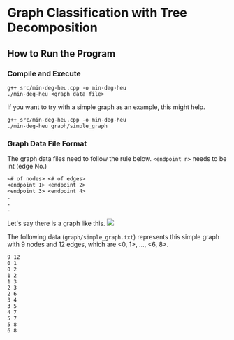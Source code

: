 # Graph Classification with Tree Decomposition
## How to Run the Program
### Compile and Execute

```
g++ src/min-deg-heu.cpp -o min-deg-heu
./min-deg-heu <graph data file>
```

If you want to try with a simple graph as an example, this might help.

```
g++ src/min-deg-heu.cpp -o min-deg-heu
./min-deg-heu graph/simple_graph
```

### Graph Data File Format
The graph data files need to follow the rule below. `<endpoint n>` needs to be int (edge No.)

```
<# of nodes> <# of edges>
<endpoint 1> <endpoint 2>
<endpoint 3> <endpoint 4>
.
.
.
```

Let's say there is a graph like this.
![](https://i.ibb.co/DtGNpxC/simple-graph.png)

The following data (`graph/simple_graph.txt`) represents this simple graph with 9 nodes and 12 edges, which are <0, 1>, ..., <6, 8>.

```
9 12
0 1
0 2
1 2
1 3
2 3
2 6
3 4
3 5
4 7
5 7
5 8
6 8
```